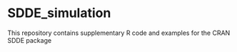 # SDDE_simulation
This repository contains supplementary R code and examples for the CRAN SDDE package
